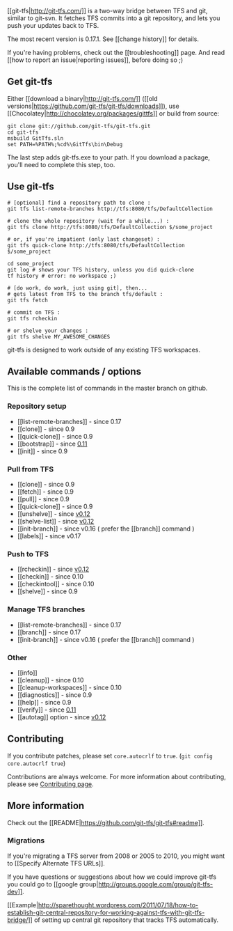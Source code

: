 [[git-tfs|http://git-tfs.com/]] is a two-way bridge between TFS and git, similar to git-svn.
It fetches TFS commits into a git repository, and lets you push your updates back to TFS.

The most recent version is 0.17.1.
See [[change history]] for details.

If you're having problems, check out the [[troubleshooting]] page.
And read [[how to report an issue|reporting issues]], before doing so ;)

## Get git-tfs

Either [[download a binary|http://git-tfs.com/]] ([[old versions|https://github.com/git-tfs/git-tfs/downloads]]), use [[Chocolatey|http://chocolatey.org/packages/gittfs]] or build from source:

    git clone git://github.com/git-tfs/git-tfs.git
    cd git-tfs
    msbuild GitTfs.sln
    set PATH=%PATH%;%cd%\GitTfs\bin\Debug

The last step adds git-tfs.exe to your path. If you download a package, you'll need to complete this step, too.

## Use git-tfs

    # [optional] find a repository path to clone :
    git tfs list-remote-branches http://tfs:8080/tfs/DefaultCollection

    # clone the whole repository (wait for a while...) :
    git tfs clone http://tfs:8080/tfs/DefaultCollection $/some_project

    # or, if you're impatient (only last changeset) :
    git tfs quick-clone http://tfs:8080/tfs/DefaultCollection $/some_project

    cd some_project
    git log # shows your TFS history, unless you did quick-clone
    tf history # error: no workspace ;)

    # [do work, do work, just using git], then...
    # gets latest from TFS to the branch tfs/default :
    git tfs fetch

    # commit on TFS :
    git tfs rcheckin

    # or shelve your changes :
    git tfs shelve MY_AWESOME_CHANGES


git-tfs is designed to work outside of any existing TFS workspaces.

## Available commands / options

This is the complete list of commands in the master branch on github.

### Repository setup

* [[list-remote-branches]] - since 0.17
* [[clone]] - since 0.9
* [[quick-clone]] - since 0.9
* [[bootstrap]] - since [0.11][v0.11]
* [[init]] - since 0.9

### Pull from TFS

* [[clone]] - since 0.9
* [[fetch]] - since 0.9
* [[pull]] - since 0.9
* [[quick-clone]] - since 0.9
* [[unshelve]] - since [v0.12]
* [[shelve-list]] - since [v0.12]
* [[init-branch]] - since v0.16 ( prefer the [[branch]] command )
* [[labels]] - since v0.17

### Push to TFS

* [[rcheckin]] - since [v0.12]
* [[checkin]] - since 0.10
* [[checkintool]] - since 0.10
* [[shelve]] - since 0.9

### Manage TFS branches

* [[list-remote-branches]] - since 0.17
* [[branch]] - since 0.17
* [[init-branch]] - since v0.16 ( prefer the [[branch]] command )

### Other

* [[info]]
* [[cleanup]] - since 0.10
* [[cleanup-workspaces]] - since 0.10
* [[diagnostics]] - since 0.9
* [[help]] - since 0.9
* [[verify]] - since [0.11][v0.11]
* [[autotag]] option - since [v0.12]

## Contributing

If you contribute patches, please set `core.autocrlf` to `true`. (`git config core.autocrlf true`)

Contributions are always welcome. For more information about contributing,
please see [Contributing page](http://github.com/git-tfs/git-tfs/wiki/Contributing).

## More information

Check out the [[README|https://github.com/git-tfs/git-tfs#readme]].

### Migrations 
If you're migrating a TFS server from 2008 or 2005 to 2010, you might want to [[Specify Alternate TFS URLs]].

[v0.11]: http://mattonrails.wordpress.com/2011/03/11/git-tfs-0-11-0-release-notes/ "0.11 Release notes"
[v0.12]: http://sparethought.wordpress.com/2011/08/10/git-tfs-bridge-v0-12-released/

If you have questions or suggestions about how we could improve git-tfs you could go to [[google group|http://groups.google.com/group/git-tfs-dev]].

[[Example|http://sparethought.wordpress.com/2011/07/18/how-to-establish-git-central-repository-for-working-against-tfs-with-git-tfs-bridge/]] of setting up central git repository that tracks TFS automatically.